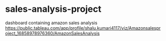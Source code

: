 # sales-analysis-project
dashboard containing amazon sales analysis 
https://public.tableau.com/app/profile/shalu.kumari4117/viz/Amazonsalesproject_16858978976360/AmazonSalesAnalysis
